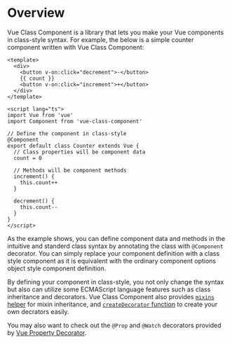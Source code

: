 # Overview

Vue Class Component is a library that lets you make your Vue components in class-style syntax. For example, the below is a simple counter component written with Vue Class Component:

```vue
<template>
  <div>
    <button v-on:click="decrement">-</button>
    {{ count }}
    <button v-on:click="increment">+</button>
  </div>
</template>

<script lang="ts">
import Vue from 'vue'
import Component from 'vue-class-component'

// Define the component in class-style
@Component
export default class Counter extends Vue {
  // Class properties will be component data
  count = 0

  // Methods will be component methods
  increment() {
    this.count++
  }

  decrement() {
    this.count--
  }
}
</script>
```

As the example shows, you can define component data and methods in the intuitive and standerd class syntax by annotating the class with `@Component` decorator. You can simply replace your component definition with a class style component as it is equivalent with the ordinary component options object style component definition.

By defining your component in class-style, you not only change the syntax but also can utilize some ECMAScript language features such as class inheritance and decorators. Vue Class Component also provides [`mixins` helper](guide/extend-and-mixins.md#Mixins) for mixin inheritance, and [`createDecorator` function](guide/custom-decorators.md) to create your own decrators easily.

You may also want to check out the `@Prop` and `@Watch` decorators provided by [Vue Property Decorator](https://github.com/kaorun343/vue-property-decorator).
